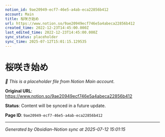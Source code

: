 ```yaml
---
notion_id: 9ae20949-ecf7-46e5-a4ab-eca22856b412
account: Main
title: 桜咲き始め
url: https://www.notion.so/9ae20949ecf746e5a4abeca22856b412
created_time: 2022-12-23T14:45:00.000Z
last_edited_time: 2022-12-23T14:45:00.000Z
sync_status: placeholder
sync_time: 2025-07-12T15:01:15.129535
---
```


# 桜咲き始め

*🔄 This is a placeholder file from Notion Main account.*

**Original URL**: https://www.notion.so/9ae20949ecf746e5a4abeca22856b412

**Status**: Content will be synced in a future update.

**Page ID**: `9ae20949-ecf7-46e5-a4ab-eca22856b412`

---

*Generated by Obsidian-Notion sync at 2025-07-12 15:01:15*
